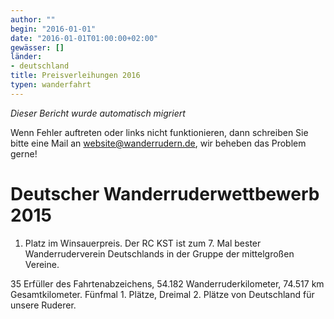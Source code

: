 ```yaml
---
author: ""
begin: "2016-01-01"
date: "2016-01-01T01:00:00+02:00"
gewässer: []
länder:
- deutschland
title: Preisverleihungen 2016
typen: wanderfahrt
---
```



*Dieser Bericht wurde automatisch migriert*

Wenn Fehler auftreten oder links nicht funktionieren, dann schreiben Sie bitte eine Mail an website@wanderrudern.de, wir beheben das Problem gerne!



# Deutscher Wanderruderwettbewerb 2015


1. Platz im Winsauerpreis. Der RC KST ist zum 7. Mal bester Wanderruderverein Deutschlands in der Gruppe der mittelgroßen Vereine.

35 Erfüller des Fahrtenabzeichens, 54.182 Wanderruderkilometer, 74.517 km Gesamtkilometer. Fünfmal 1. Plätze, Dreimal 2. Plätze von Deutschland für unsere Ruderer.
